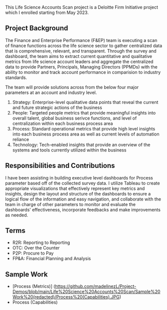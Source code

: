 This Life Science Accounts Scan project is a Deloitte Firm Initiative project which I enrolled starting from May 2023. 

## Project Background
The Finance and Enterprise Performance (F&EP) team is executing a scan of finance functions across the life science sector to gather centralized data that is comprehensive, relevant, and transparent. Through the survey and dashboard, the team aims to extract current quantitative and qualitative metrics from life science account leaders and aggregate the centralized data to provide Partners, Principals, Managing Directors (PPMDs) with the ability to monitor and track account performance in comparision to industry standards.

The team will provide solutions across from the below four major parameters at an account and industry level. 

1. Strategy: Enterprise-level qualitative data points that reveal the current and future strategic actions of the business
2. People: Targeted people metrics that provide meaningful insights into overall talent, global business serivce functions, and level of centralization within each business process area
3. Process: Standard operational metrics that provide high level insights into each business process area as well as current levels of automation reliance
4. Technology: Tech-enabled insights that provide an overview of the systems and tools currently utilized within the business

## Responsibilities and Contributions
I have been assisting in building executive level dashboards for Process parameter based off of the collected survey data. I utilize Tableau to create appropriate visualizations that effectively represent key metrics and insights, design the layout and structure of the dashboards to ensure a logical flow of the information and easy navigation, and collaborate with the team in charge of other parameters to monitor and evaluate the dashboards' effectiveness, incorporate feedbacks and make improvements as needed.

## Terms
* R2R: Reporting to Reporting
* OTC: Over the Counter
* P2P: Procure to Pay
* FP&A: Financial Planning and Analysis

## Sample Work
* [Process (Metrics)] (https://github.com/madelinezL/Project-Demos/blob/main/Life%20Science%20Accounts%20Scan/Sample%20Work%20(redacted)/Process%20(Capabilities).JPG)
* Process (Capabilities)

